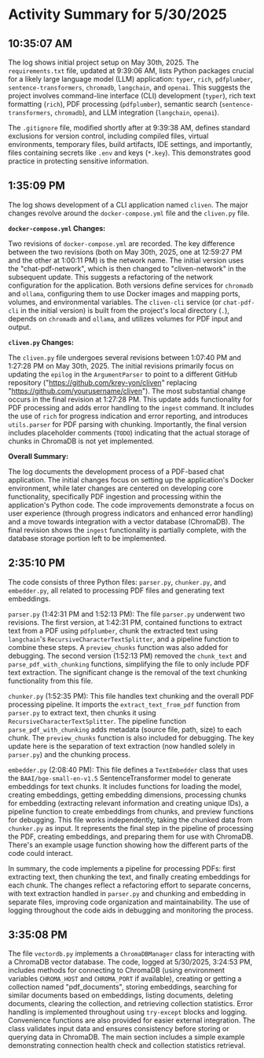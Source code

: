 # Activity Summary for 5/30/2025

## 10:35:07 AM
The log shows initial project setup on May 30th, 2025.  The `requirements.txt` file, updated at 9:39:06 AM, lists Python packages crucial for a likely large language model (LLM) application: `typer`, `rich`, `pdfplumber`, `sentence-transformers`, `chromadb`, `langchain`, and `openai`. This suggests the project involves command-line interface (CLI) development (`typer`), rich text formatting (`rich`), PDF processing (`pdfplumber`), semantic search (`sentence-transformers`, `chromadb`), and LLM integration (`langchain`, `openai`).

The `.gitignore` file, modified shortly after at 9:39:38 AM, defines standard exclusions for version control, including compiled files, virtual environments, temporary files, build artifacts, IDE settings, and importantly, files containing secrets like `.env` and keys (`*.key`).  This demonstrates good practice in protecting sensitive information.


## 1:35:09 PM
The log shows development of a CLI application named `cliven`.  The major changes revolve around the `docker-compose.yml` file and the `cliven.py` file.

**`docker-compose.yml` Changes:**

Two revisions of `docker-compose.yml` are recorded.  The key difference between the two revisions (both on May 30th, 2025, one at 12:59:27 PM and the other at 1:00:11 PM) is the network name. The initial version uses the "chat-pdf-network", which is then changed to "cliven-network" in the subsequent update.  This suggests a refactoring of the network configuration for the application.  Both versions define services for `chromadb` and `ollama`,  configuring them to use Docker images and mapping ports, volumes, and environmental variables. The `cliven-cli` service (or `chat-pdf-cli` in the initial version) is built from the project's local directory (`.`), depends on `chromadb` and `ollama`, and utilizes volumes for PDF input and output.

**`cliven.py` Changes:**

The `cliven.py` file undergoes several revisions between 1:07:40 PM and 1:27:28 PM on May 30th, 2025.  The initial revisions primarily focus on updating the `epilog` in the `ArgumentParser` to point to a different GitHub repository ("https://github.com/krey-yon/cliven" replacing "https://github.com/yourusername/cliven").  The most substantial change occurs in the final revision at 1:27:28 PM.  This update adds functionality for PDF processing and adds error handling to the `ingest` command.  It includes the use of `rich` for progress indication and error reporting,  and introduces `utils.parser` for PDF parsing with chunking.  Importantly, the final version includes placeholder comments (`TODO`) indicating that the actual storage of chunks in ChromaDB is not yet implemented.

**Overall Summary:**

The log documents the development process of a PDF-based chat application. The initial changes focus on setting up the application's Docker environment, while later changes are centered on developing core functionality, specifically PDF ingestion and processing within the application's Python code.  The code improvements demonstrate a focus on user experience (through progress indicators and enhanced error handling) and a move towards integration with a vector database (ChromaDB). The final revision shows the `ingest` functionality is partially complete, with the database storage portion left to be implemented.


## 2:35:10 PM
The code consists of three Python files: `parser.py`, `chunker.py`, and `embedder.py`, all related to processing PDF files and generating text embeddings.

`parser.py` (1:42:31 PM and 1:52:13 PM):  The file `parser.py` underwent two revisions.  The first version, at 1:42:31 PM, contained functions to extract text from a PDF using `pdfplumber`, chunk the extracted text using `langchain`'s `RecursiveCharacterTextSplitter`, and a pipeline function to combine these steps.  A `preview_chunks` function was also added for debugging.  The second version (1:52:13 PM) removed the `chunk_text` and `parse_pdf_with_chunking` functions, simplifying the file to only include PDF text extraction.  The significant change is the removal of the text chunking functionality from this file.


`chunker.py` (1:52:35 PM): This file handles text chunking and the overall PDF processing pipeline.  It imports the `extract_text_from_pdf` function from `parser.py` to extract text, then chunks it using `RecursiveCharacterTextSplitter`.  The pipeline function `parse_pdf_with_chunking` adds metadata (source file, path, size) to each chunk.  The  `preview_chunks` function is also included for debugging.  The key update here is the separation of text extraction (now handled solely in `parser.py`) and the chunking process.


`embedder.py` (2:08:40 PM): This file defines a `TextEmbedder` class that uses the `BAAI/bge-small-en-v1.5` SentenceTransformer model to generate embeddings for text chunks.  It includes functions for loading the model, creating embeddings, getting embedding dimensions, processing chunks for embedding (extracting relevant information and creating unique IDs),  a pipeline function to create embeddings from chunks, and preview functions for debugging.  This file works independently, taking the chunked data from `chunker.py` as input.  It represents the final step in the pipeline of processing the PDF, creating embeddings, and preparing them for use with ChromaDB.  There's an example usage function showing how the different parts of the code could interact.

In summary, the code implements a pipeline for processing PDFs:  first extracting text, then chunking the text, and finally creating embeddings for each chunk. The changes reflect a refactoring effort to separate concerns, with text extraction handled in `parser.py` and chunking and embedding in separate files, improving code organization and maintainability.  The use of logging throughout the code aids in debugging and monitoring the process.


## 3:35:08 PM
The file `vectordb.py` implements a `ChromaDBManager` class for interacting with a ChromaDB vector database.  The code, logged at 5/30/2025, 3:24:53 PM,  includes methods for connecting to ChromaDB (using environment variables `CHROMA_HOST` and `CHROMA_PORT` if available), creating or getting a collection named "pdf_documents", storing embeddings, searching for similar documents based on embeddings, listing documents, deleting documents, clearing the collection, and retrieving collection statistics.  Error handling is implemented throughout using `try-except` blocks and logging.  Convenience functions are also provided for easier external integration. The class validates input data and ensures consistency before storing or querying data in ChromaDB.  The main section includes a simple example demonstrating connection health check and collection statistics retrieval.
